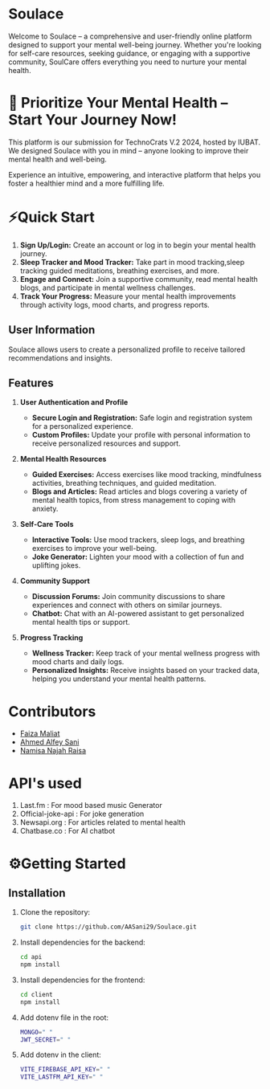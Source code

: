 # Soulace

Welcome to Soulace – a comprehensive and user-friendly online platform designed to support your mental well-being journey. Whether you're looking for self-care resources, seeking guidance, or engaging with a supportive community, SoulCare offers everything you need to nurture your mental health.

# 🌱 Prioritize Your Mental Health – Start Your Journey Now!

This platform is our submission for TechnoCrats V.2 2024, hosted by IUBAT. We designed Soulace with you in mind – anyone looking to improve their mental health and well-being.

Experience an intuitive, empowering, and interactive platform that helps you foster a healthier mind and a more fulfilling life.

# ⚡Quick Start

1. **Sign Up/Login:** Create an account or log in to begin your mental health journey.
2. **Sleep Tracker and Mood Tracker:** Take part in mood tracking,sleep tracking guided meditations, breathing exercises, and more.
3. **Engage and Connect:** Join a supportive community, read mental health blogs, and participate in mental wellness challenges.
4. **Track Your Progress:** Measure your mental health improvements through activity logs, mood charts, and progress reports.

## User Information
Soulace allows users to create a personalized profile to receive tailored recommendations and insights.

## Features

1. **User Authentication and Profile**
   - **Secure Login and Registration:** Safe login and registration system for a personalized experience.
   - **Custom Profiles:** Update your profile with personal information to receive personalized resources and support.

2. **Mental Health Resources**
   - **Guided Exercises:** Access exercises like mood tracking, mindfulness activities, breathing techniques, and guided meditation.
   - **Blogs and Articles:** Read articles and blogs covering a variety of mental health topics, from stress management to coping with anxiety.
   
3. **Self-Care Tools**
   - **Interactive Tools:** Use mood trackers, sleep logs, and breathing exercises to improve your well-being.
   - **Joke Generator:** Lighten your mood with a collection of fun and uplifting jokes.
   
4. **Community Support**
   - **Discussion Forums:** Join community discussions to share experiences and connect with others on similar journeys.
   - **Chatbot:** Chat with an AI-powered assistant to get personalized mental health tips or support.

5. **Progress Tracking**
   - **Wellness Tracker:** Keep track of your mental wellness progress with mood charts and daily logs.
   - **Personalized Insights:** Receive insights based on your tracked data, helping you understand your mental health patterns.


# Contributors

- [Faiza Maliat](https://github.com/FaizaM07)
- [Ahmed Alfey Sani](https://github.com/AASani29)
- [Namisa Najah Raisa](https://github.com/N4M154)

# API's used

1. Last.fm : For mood based music Generator
2. Official-joke-api : For joke generation
3. Newsapi.org : For articles related to mental health
4. Chatbase.co : For AI chatbot

# ⚙Getting Started

## Installation

1. Clone the repository:
    ```bash
    git clone https://github.com/AASani29/Soulace.git
    ```

2. Install dependencies for the backend:
    ```bash
    cd api
    npm install
    ```

3. Install dependencies for the frontend:
    ```bash
    cd client
    npm install
    ```

4. Add dotenv file in the root:
   ```bash
   MONGO=" "
   JWT_SECRET=" " 
   ```
5. Add dotenv in the client:
   ```bash
   VITE_FIREBASE_API_KEY=" "
   VITE_LASTFM_API_KEY=" "
   ```

   

